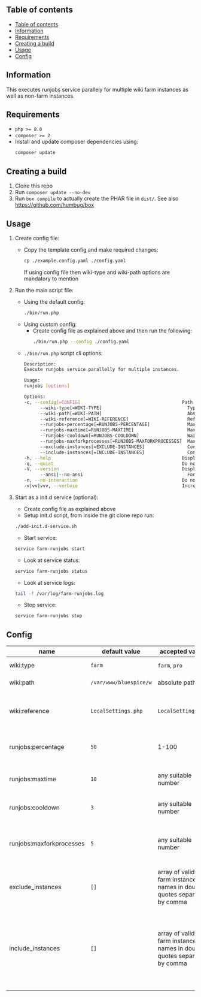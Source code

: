 ## Table of contents
- [Table of contents](#table-of-contents)
- [Information](#information)
- [Requirements](#requirements)
- [Creating a build](#creating-a-build)
- [Usage](#usage)
- [Config](#config)

## Information
This executes runjobs service parallely for multiple wiki farm instances as well as non-farm instances. 

## Requirements
- `php >= 8.0`
- `composer >= 2`
- Install and update composer dependencies using:
   ```bash
   composer update
   ```

## Creating a build
1. Clone this repo
2. Run `composer update --no-dev`
3. Run `box compile` to actually create the PHAR file  in `dist/`. See also https://github.com/humbug/box

## Usage
1. Create config file:
   - Copy the template config and make required changes:
      ```bash
      cp ./example.config.yaml ./config.yaml
      ```
      If using config file then wiki-type and wiki-path options are mandatory to mention
2. Run the main script file:
   - Using the default config:
      ```bash
      ./bin/run.php
      ```
   - Using custom config:
      - Create config file as explained above and then run the following:
         ```bash
         ./bin/run.php --config ./config.yaml
         ```
   - `./bin/run.php` script cli options:
      ```bash
      Description:
      Execute runjobs service parallelly for multiple instances.

      Usage:
      runjobs [options]

      Options:
      -c, --config[=CONFIG]                                      Path to the configuration file (YAML). If not provided, the default path will be used.
            --wiki-type[=WIKI-TYPE]                                Type of wiki (standalone or farm).
            --wiki-path[=WIKI-PATH]                                Absolute path of the wiki.
            --wiki-reference[=WIKI-REFERENCE]                      Reference file for the wiki (e.g., LocalSettings.php).
            --runjobs-percentage[=RUNJOBS-PERCENTAGE]              Maximum percentage of total jobs (per wiki, per cycle).
            --runjobs-maxtime[=RUNJOBS-MAXTIME]                    Maximum life time of a runJobs.php (per wiki, per cycle) in seconds.
            --runjobs-cooldown[=RUNJOBS-COOLDOWN]                  Wait time after each cycle in seconds.
            --runjobs-maxforkprocesses[=RUNJOBS-MAXFORKPROCESSES]  Maximum number of sub processes that can be spawned for parallel processing
            --exclude-instances[=EXCLUDE-INSTANCES]                Contains list of comma separated farm instances name for which the runjobs should not be run
            --include-instances[=INCLUDE-INSTANCES]                Contains list of comma separated farm instances name for which  the runjobs should be run, if left empty, all the farm instances will be considered except the ones in "exclude-instances" list
      -h, --help                                                 Display help for the given command. When no command is given display help for the runjobs command
      -q, --quiet                                                Do not output any message
      -V, --version                                              Display this application version
            --ansi|--no-ansi                                       Force (or disable --no-ansi) ANSI output
      -n, --no-interaction                                       Do not ask any interactive question
      -v|vv|vvv, --verbose                                       Increase the verbosity of messages: 1 for normal output, 2 for more verbose output and 3 for debug
      ```

3. Start as a init.d service (optional):
   - Create config file as explained above
   - Setup init.d script, from inside the git clone repo run:
   ```bash
   ./add-init.d-service.sh
   ```
   - Start service:
   ```bash
   service farm-runjobs start
   ```
   - Look at service status:
   ```bash
   service farm-runjobs status
   ```
   - Look at service logs:
   ```bash
   tail -f /var/log/farm-runjobs.log
   ```
   - Stop service:
   ```bash
   service farm-runjobs stop
   ```

## Config
 | name               | default value          | accepted values                                                             | description                                                                                                                                                                    |
 | ------------------ | ---------------------- | --------------------------------------------------------------------------- | ------------------------------------------------------------------------------------------------------------------------------------------------------------------------------ |
 | wiki:type          | `farm`                 | `farm`, `pro`                                                               | type of the bluespice edition                                                                                                                                                  |
 | wiki:path          | `/var/www/bluespice/w` | absolute path                                                               | bluespice installation path                                                                                                                                                    |
 | wiki:reference     | `LocalSettings.php`    | `LocalSettings.php`                                                         | local settings filename for the wiki which has database credentials                                                                                                            |
 | runjobs:percentage | `50`                   | 1-100                                                                       | Maximum percentage of total jobs. (Per wiki, per cycle)                                                                                                                        |
 | runjobs:maxtime    | `10`                   | any suitable number                                                         | Maximum life time of a runJobs.php (Per wiki, per cycle) - Seconds                                                                                                             |
 | runjobs:cooldown   | `3`                    | any suitable number                                                         | Wait time after each cycle - Seconds                                                                                                                                           |
 | runjobs:maxforkprocesses   | `5`                    | any suitable number                                                         | Maximum number of sub processes that can be spawned for parallel processing                                                                                                                                           |
 | exclude_instances  | `[]`                   | array of valid wiki farm instance names in double quotes separated by comma | contains list of farm instances name for which the runjobs should not be run                                                                                                   |
 | include_instances  | `[]`                   | array of valid wiki farm instance names in double quotes separated by comma | contains list of farm instances name for which the runjobs should be run, if left empty, all the farm instances will be considered except the ones in `exclude_instances` list |

